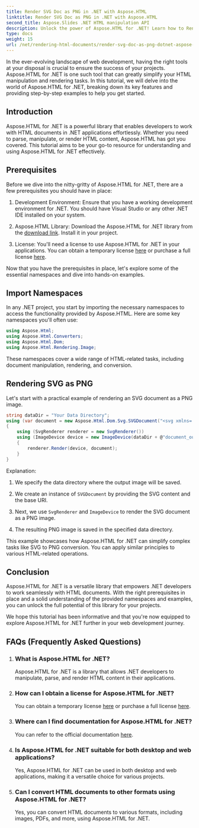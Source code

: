 ```yaml
---
title: Render SVG Doc as PNG in .NET with Aspose.HTML
linktitle: Render SVG Doc as PNG in .NET with Aspose.HTML
second_title: Aspose.Slides .NET HTML manipulation API
description: Unlock the power of Aspose.HTML for .NET! Learn how to Render SVG Doc as PNG effortlessly. Dive into step-by-step examples and FAQs. Get started now!
type: docs
weight: 15
url: /net/rendering-html-documents/render-svg-doc-as-png-dotnet-aspose-html/
---
```


In the ever-evolving landscape of web development, having the right tools at your disposal is crucial to ensure the success of your projects. Aspose.HTML for .NET is one such tool that can greatly simplify your HTML manipulation and rendering tasks. In this tutorial, we will delve into the world of Aspose.HTML for .NET, breaking down its key features and providing step-by-step examples to help you get started.

## Introduction

Aspose.HTML for .NET is a powerful library that enables developers to work with HTML documents in .NET applications effortlessly. Whether you need to parse, manipulate, or render HTML content, Aspose.HTML has got you covered. This tutorial aims to be your go-to resource for understanding and using Aspose.HTML for .NET effectively.

## Prerequisites

Before we dive into the nitty-gritty of Aspose.HTML for .NET, there are a few prerequisites you should have in place:

1. Development Environment: Ensure that you have a working development environment for .NET. You should have Visual Studio or any other .NET IDE installed on your system.

2. Aspose.HTML Library: Download the Aspose.HTML for .NET library from the [download link](https://releases.aspose.com/html/net/). Install it in your project.

3. License: You'll need a license to use Aspose.HTML for .NET in your applications. You can obtain a temporary license [here](https://purchase.aspose.com/temporary-license/) or purchase a full license [here](https://purchase.aspose.com/buy).

Now that you have the prerequisites in place, let's explore some of the essential namespaces and dive into hands-on examples.

## Import Namespaces

In any .NET project, you start by importing the necessary namespaces to access the functionality provided by Aspose.HTML. Here are some key namespaces you'll often use:

```csharp
using Aspose.Html;
using Aspose.Html.Converters;
using Aspose.Html.Dom;
using Aspose.Html.Rendering.Image;
```

These namespaces cover a wide range of HTML-related tasks, including document manipulation, rendering, and conversion.

## Rendering SVG as PNG

Let's start with a practical example of rendering an SVG document as a PNG image.

```csharp
string dataDir = "Your Data Directory";
using (var document = new Aspose.Html.Dom.Svg.SVGDocument("<svg xmlns='http://www.w3.org/2000/svg'><circle cx='50' cy='50' r='40'/></svg>", @"c:\work\"))
{
    using (SvgRenderer renderer = new SvgRenderer())
    using (ImageDevice device = new ImageDevice(dataDir + @"document_out.png"))
    {
        renderer.Render(device, document);
    }
}
```

Explanation:

1. We specify the data directory where the output image will be saved.

2. We create an instance of `SVGDocument` by providing the SVG content and the base URI.

3. Next, we use `SvgRenderer` and `ImageDevice` to render the SVG document as a PNG image.

4. The resulting PNG image is saved in the specified data directory.

This example showcases how Aspose.HTML for .NET can simplify complex tasks like SVG to PNG conversion. You can apply similar principles to various HTML-related operations.

## Conclusion

Aspose.HTML for .NET is a versatile library that empowers .NET developers to work seamlessly with HTML documents. With the right prerequisites in place and a solid understanding of the provided namespaces and examples, you can unlock the full potential of this library for your projects.

We hope this tutorial has been informative and that you're now equipped to explore Aspose.HTML for .NET further in your web development journey.

## FAQs (Frequently Asked Questions)

1. ### What is Aspose.HTML for .NET?
   Aspose.HTML for .NET is a library that allows .NET developers to manipulate, parse, and render HTML content in their applications.

2. ### How can I obtain a license for Aspose.HTML for .NET?
   You can obtain a temporary license [here](https://purchase.aspose.com/temporary-license/) or purchase a full license [here](https://purchase.aspose.com/buy).

3. ### Where can I find documentation for Aspose.HTML for .NET?
   You can refer to the official documentation [here](https://reference.aspose.com/html/net/).

4. ### Is Aspose.HTML for .NET suitable for both desktop and web applications?
   Yes, Aspose.HTML for .NET can be used in both desktop and web applications, making it a versatile choice for various projects.

5. ### Can I convert HTML documents to other formats using Aspose.HTML for .NET?
   Yes, you can convert HTML documents to various formats, including images, PDFs, and more, using Aspose.HTML for .NET.

